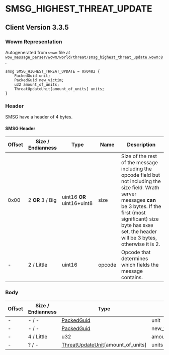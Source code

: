 # SMSG_HIGHEST_THREAT_UPDATE

## Client Version 3.3.5

### Wowm Representation

Autogenerated from `wowm` file at [`wow_message_parser/wowm/world/threat/smsg_highest_threat_update.wowm:8`](https://github.com/gtker/wow_messages/tree/main/wow_message_parser/wowm/world/threat/smsg_highest_threat_update.wowm#L8).
```rust,ignore
smsg SMSG_HIGHEST_THREAT_UPDATE = 0x0482 {
    PackedGuid unit;
    PackedGuid new_victim;
    u32 amount_of_units;
    ThreatUpdateUnit[amount_of_units] units;
}
```
### Header

SMSG have a header of 4 bytes.

#### SMSG Header

| Offset | Size / Endianness | Type   | Name   | Description |
| ------ | ----------------- | ------ | ------ | ----------- |
| 0x00   | 2 **OR** 3 / Big           | uint16 **OR** uint16+uint8 | size | Size of the rest of the message including the opcode field but not including the size field. Wrath server messages **can** be 3 bytes. If the first (most significant) size byte has `0x80` set, the header will be 3 bytes, otherwise it is 2.|
| -      | 2 / Little| uint16 | opcode | Opcode that determines which fields the message contains. |

### Body

| Offset | Size / Endianness | Type | Name | Comment |
| ------ | ----------------- | ---- | ---- | ------- |
| - | - / - | [PackedGuid](../types/packed-guid.md) | unit |  |
| - | - / - | [PackedGuid](../types/packed-guid.md) | new_victim |  |
| - | 4 / Little | u32 | amount_of_units |  |
| - | ? / - | [ThreatUpdateUnit](threatupdateunit.md)[amount_of_units] | units |  |

